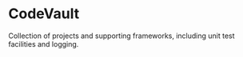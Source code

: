 # CodeVault
Collection of projects and supporting frameworks, including unit test facilities and logging.

